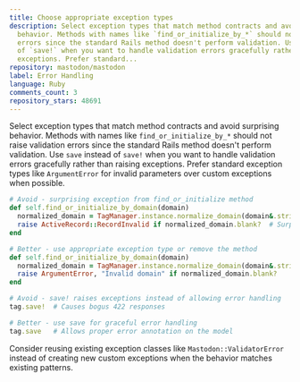 ```yaml
---
title: Choose appropriate exception types
description: Select exception types that match method contracts and avoid surprising
  behavior. Methods with names like `find_or_initialize_by_*` should not raise validation
  errors since the standard Rails method doesn't perform validation. Use `save` instead
  of `save!` when you want to handle validation errors gracefully rather than raising
  exceptions. Prefer standard...
repository: mastodon/mastodon
label: Error Handling
language: Ruby
comments_count: 3
repository_stars: 48691
---
```


Select exception types that match method contracts and avoid surprising behavior. Methods with names like `find_or_initialize_by_*` should not raise validation errors since the standard Rails method doesn't perform validation. Use `save` instead of `save!` when you want to handle validation errors gracefully rather than raising exceptions. Prefer standard exception types like `ArgumentError` for invalid parameters over custom exceptions when possible.

```ruby
# Avoid - surprising exception from find_or_initialize method
def self.find_or_initialize_by_domain(domain)
  normalized_domain = TagManager.instance.normalize_domain(domain&.strip)
  raise ActiveRecord::RecordInvalid if normalized_domain.blank?  # Surprising!
end

# Better - use appropriate exception type or remove the method
def self.find_or_initialize_by_domain(domain)
  normalized_domain = TagManager.instance.normalize_domain(domain&.strip)
  raise ArgumentError, "Invalid domain" if normalized_domain.blank?
end

# Avoid - save! raises exceptions instead of allowing error handling
tag.save!  # Causes bogus 422 responses

# Better - use save for graceful error handling
tag.save   # Allows proper error annotation on the model
```

Consider reusing existing exception classes like `Mastodon::ValidatorError` instead of creating new custom exceptions when the behavior matches existing patterns.